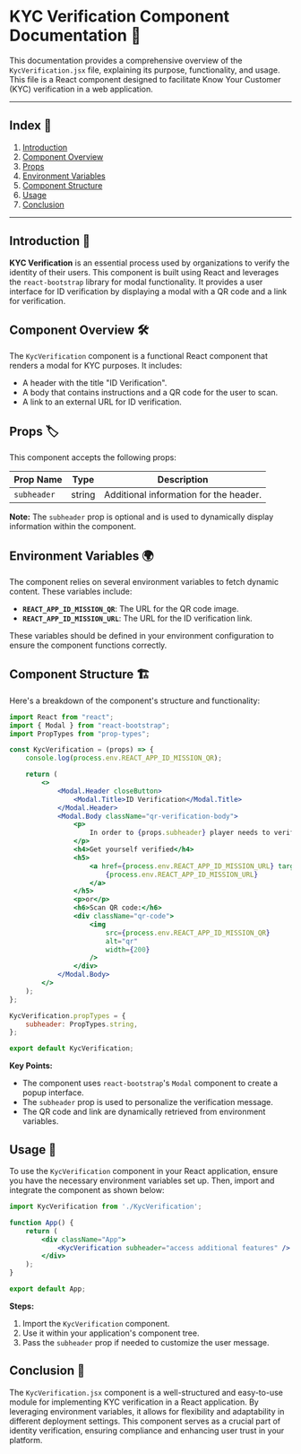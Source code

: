 # KYC Verification Component Documentation 📜

This documentation provides a comprehensive overview of the `KycVerification.jsx` file, explaining its purpose, functionality, and usage. This file is a React component designed to facilitate Know Your Customer (KYC) verification in a web application.

---

## Index 📑

1. [Introduction](#introduction-)
2. [Component Overview](#component-overview-)
3. [Props](#props-)
4. [Environment Variables](#environment-variables-)
5. [Component Structure](#component-structure-)
6. [Usage](#usage-)
7. [Conclusion](#conclusion-)

---

## Introduction 🌟

**KYC Verification** is an essential process used by organizations to verify the identity of their users. This component is built using React and leverages the `react-bootstrap` library for modal functionality. It provides a user interface for ID verification by displaying a modal with a QR code and a link for verification.

## Component Overview 🛠️

The `KycVerification` component is a functional React component that renders a modal for KYC purposes. It includes:

- A header with the title "ID Verification".
- A body that contains instructions and a QR code for the user to scan.
- A link to an external URL for ID verification.

## Props 🏷️

This component accepts the following props:

| Prop Name  | Type   | Description                            |
|------------|--------|----------------------------------------|
| `subheader`| string | Additional information for the header. |

**Note:** The `subheader` prop is optional and is used to dynamically display information within the component.

## Environment Variables 🌍

The component relies on several environment variables to fetch dynamic content. These variables include:

- **`REACT_APP_ID_MISSION_QR`**: The URL for the QR code image.
- **`REACT_APP_ID_MISSION_URL`**: The URL for the ID verification link.

These variables should be defined in your environment configuration to ensure the component functions correctly.

## Component Structure 🏗️

Here's a breakdown of the component's structure and functionality:

```jsx
import React from "react";
import { Modal } from "react-bootstrap";
import PropTypes from "prop-types";

const KycVerification = (props) => {
    console.log(process.env.REACT_APP_ID_MISSION_QR);

    return (
        <>
            <Modal.Header closeButton>
                <Modal.Title>ID Verification</Modal.Title>
            </Modal.Header>
            <Modal.Body className="qr-verification-body">
                <p>
                    In order to {props.subheader} player needs to verify identification
                </p>
                <h4>Get yourself verified</h4>
                <h5>
                    <a href={process.env.REACT_APP_ID_MISSION_URL} target="_blank" rel="noopener noreferrer">
                        {process.env.REACT_APP_ID_MISSION_URL}
                    </a>
                </h5>
                <p>or</p>
                <h6>Scan QR code:</h6>
                <div className="qr-code">
                    <img
                        src={process.env.REACT_APP_ID_MISSION_QR}
                        alt="qr"
                        width={200}
                    />
                </div>
            </Modal.Body>
        </>
    );
};

KycVerification.propTypes = {
    subheader: PropTypes.string,
};

export default KycVerification;
```

**Key Points:**

- The component uses `react-bootstrap`'s `Modal` component to create a popup interface.
- The `subheader` prop is used to personalize the verification message.
- The QR code and link are dynamically retrieved from environment variables.

## Usage 🚀

To use the `KycVerification` component in your React application, ensure you have the necessary environment variables set up. Then, import and integrate the component as shown below:

```jsx
import KycVerification from './KycVerification';

function App() {
    return (
        <div className="App">
            <KycVerification subheader="access additional features" />
        </div>
    );
}

export default App;
```

**Steps:**
1. Import the `KycVerification` component.
2. Use it within your application's component tree.
3. Pass the `subheader` prop if needed to customize the user message.

## Conclusion 🎉

The `KycVerification.jsx` component is a well-structured and easy-to-use module for implementing KYC verification in a React application. By leveraging environment variables, it allows for flexibility and adaptability in different deployment settings. This component serves as a crucial part of identity verification, ensuring compliance and enhancing user trust in your platform.